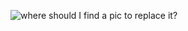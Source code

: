 ![where should I find a pic to replace it?](https://cn.bing.com/images/search?view=detailV2&ccid=hiv1omiS&id=F747634EBAC0C0054C0438F859657241F0F7A729&thid=OIF.s+ExYG8Tfh/eAinFRyVIDg&mediaurl=https://scitechdaily.com/images/Perseid-Meteor-Shower-Fred-Bruenjes-777x518.jpg&cdnurl=https://tse1-mm.cn.bing.net/th/id/R-C.862bf5a26892f19c596c61b7d9d05cdb?rik=&pid=ImgRaw&r=0&exph=518&expw=777&q=perseid+meteor+shower&simid=291322114495&form=IRPRST&ck=B3E131606F137E1FDE0229C54725480E&selectedindex=0&adlt=strict&shtp=GetUrl&shid=bd17494b-a178-4d5b-9eed-5e4c97af8846&shtk=RG9u4oCZdCBNaXNzIOKAnFByaW1lIFRpbWXigJ0gZm9yIHRoZSBQZXJzZWlkIE1ldGVvciBTaG93ZXIgLi4u&shdk=Rm91bmQgb24gQmluZyBmcm9tIHZlcml0eW5ld3Nub3cuY29t&shhk=WoOPC3XDxesgYlkk3%2B%2FgfJtcPcliZa9eulT%2B%2FLWjG04%3D&ensearch=1&shth=OIF.s+ExYG8Tfh/eAinFRyVIDg)
